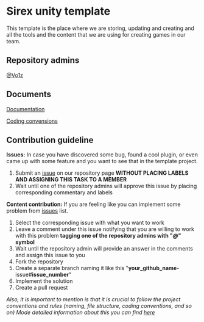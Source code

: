 # Sirex unity template
This template is the place where we are storing, updating and creating and all 
the tools and the content that we are using for creating games in our team.

## Repository admins
[@Vo1z](https://github.com/Vo1z)

## Documents
[Documentation](https://docs.google.com/document/d/1tKxvLuNqMoj280129G31g7DoX1CyjMZxtyQV2qkPWxA/edit?usp=sharing)

[Coding convensions](https://docs.google.com/document/d/1y2nNlcCmhwf6LQssMO8SoiNyPhy96XPLbsdxbT7H0Sc/edit?usp=sharing)

## Contribution guideline
**Issues:**
In case you have discovered some bug, found a cool plugin, or even came up with some
feature and you want to see that in the template project.

1. Submit an [issue](https://github.com/Sirex-production/sirex-template/issues) on our repository page **WITHOUT PLACING LABELS AND ASSIGNING THIS TASK TO A MEMBER**
2. Wait until one of the repository admins will approve this issue by placing corresponding commentary and labels

**Content contribution:**
If you are feeling like you can implement some problem from [issues](https://github.com/Sirex-production/sirex-template/issues) list.
1. Select the corresponding issue with what you want to work
2. Leave a comment under this issue notifying that you are willing to work with  this problem **tagging one of the repository admins with "_@_" symbol**
3. Wait until the repository admin will provide an answer in the comments and assign this issue to you
4. Fork the repository
5. Create a separate branch naming it like this "**your_github_name**-issue#**issue_number**"
6. Implement the solution
7. Create a pull request

_Also, it is important to mention is that it is crucial to follow the project conventions and rules (naming, file structure, coding conventions, and so on)
Mode detailed information about this you can find [here](https://docs.google.com/document/d/1y2nNlcCmhwf6LQssMO8SoiNyPhy96XPLbsdxbT7H0Sc/edit?usp=sharing)_
